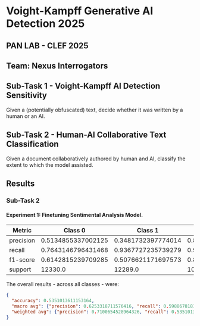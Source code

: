 # Voight-Kampff Generative AI Detection 2025 
## PAN LAB - CLEF 2025
## Team: Nexus Interrogators

## Sub-Task 1 - Voight-Kampff AI Detection Sensitivity

Given a (potentially obfuscated) text, decide whether it was written by a human or an AI.

## Sub-Task 2 - Human-AI Collaborative Text Classification

Given a document collaboratively authored by human and AI, classify the extent to which the model assisted.


## Results

### Sub-Task 2

#### Experiment 1: Finetuning Sentimental Analysis Model.

| Metric    | Class 0            | Class 1            |  Class 2           | Class 3            | Class 4            | Class 5            |
|-----------|--------------------|--------------------|--------------------|--------------------|--------------------|--------------------|
| precision | 0.5134855337002125 | 0.3481732397774014 | 0.8322803980960624 | 0.8617745596022911 | 0.3333333333333333 | 0.8629441624365483 |
| recall    | 0.7643146796431468 | 0.9367727235739279 | 0.948702772023281  | 0.2145278450363196 | 0.06222222222222222| 0.6666666666666666 |
| f1-score  | 0.6142815239709285 | 0.5076621171697573 | 0.8866863359763968 | 0.3435366090084656 | 0.10486891385767791| 0.7522123893805309 | 
| support   | 12330.0            | 12289.0            | 10137.0            | 37170.0            | 225.0              | 510.0              |

The overall results - across all classes - were:
```json
{
  "accuracy": 0.5351013611153164,
  "macro avg": {"precision": 0.6253318711576416, "recall": 0.5988678181942607, "f1-score": 0.5348746482272928, "support": 72661.0},
  "weighted avg": {"precision": 0.7100654528964326, "recall": 0.5351013611153164, "f1-score": 0.49514278522591415, "support": 72661.0}
}
```
